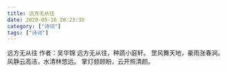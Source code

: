 ```yaml
---
title: 远方无从往
date: 2020-05-16 20:23:35
category: ["诗词"]
tags: ["诗词"]
---
```

远方无从往
作者：吴华锦
远方无从往，种蔬小庭轩。
罡风舞天地，豪雨涨春涧。
风静云高洁，水清林悠远。
掌灯频顾盼，云开照清颜。

